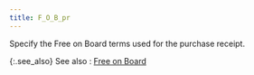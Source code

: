 ```yaml
---
title: F_O_B_pr
---
```



Specify the Free on Board terms used for the purchase receipt.


{:.see_also}
See also
: [Free on Board]({{site.pp_baseurl}}/purc-proc/doc-profile/contents/tabs/details/delivery-information/fob.html)
